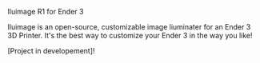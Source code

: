 Iluimage R1 for Ender 3

Iluimage is an open-source, customizable image liuminater for an Ender 3 3D Printer.
It's the best way to customize your Ender 3 in the way you like!

[Project in developement]!
